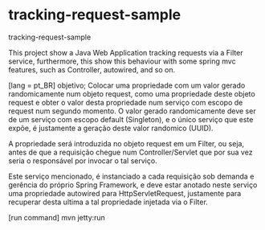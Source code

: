 # tracking-request-sample
tracking-request-sample

This project show a Java Web Application tracking requests via a Filter service, furthermore, this show this behaviour with some spring mvc features, such as Controller, autowired, and so on.

[lang = pt_BR]
objetivo;
Colocar uma propriedade com um valor gerado randomicamente num objeto request, como uma propriedade deste objeto request e obter o valor desta propriedade num serviço com escopo de request num segundo momento.
    O valor gerado randomicamente deve ser de um serviço com escopo default (Singleton), e o único serviço que este expõe, é justamente a geração deste valor randomico (UUID).

A propriedade será introduzida no objeto request em um Filter, ou seja, antes de que a requisição chegue num Controller/Servlet que por sua vez seria o responsável por invocar o tal serviço.

Este serviço mencionado, é instanciado a cada requisição sob demanda e gerência do próprio Spring Framework, e deve estar anotado neste serviço uma propriedade autowired para HttpServletRequest, justamente para recuperar desta ultima a   tal propriedade injetada via o Filter.

[run command]
mvn jetty:run
